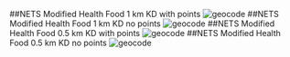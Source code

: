 ##NETS Modified Health Food 1 km KD with points
![geocode](./img/nets_healthy_food_all_kd_1km_point.gif)
##NETS Modified Health Food 1 km KD no points
![geocode](./img/nets_healthy_food_all_kd_1km_nopoint.gif)
##NETS Modified Health Food 0.5 km KD with points
![geocode](./img/nets_healthy_food_all_kd_hkm_point.gif)
##NETS Modified Health Food 0.5 km KD no points
![geocode](./img/nets_healthy_food_all_kd_hkm_nopoint.gif)
